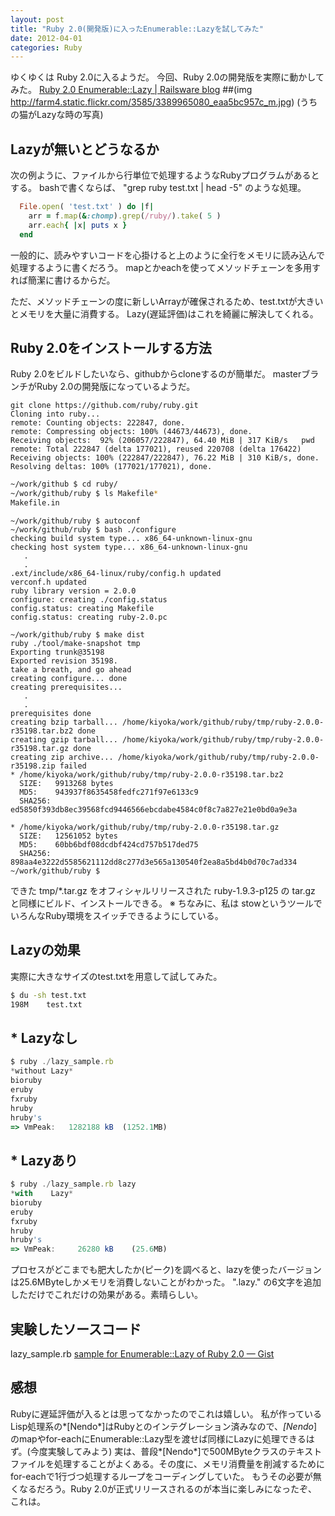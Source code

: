 ```yaml
---
layout: post
title: "Ruby 2.0(開発版)に入ったEnumerable::Lazyを試してみた"
date: 2012-04-01
categories: Ruby
---
```

ゆくゆくは Ruby 2.0に入るようだ。
今回、Ruby 2.0の開発版を実際に動かしてみた。
 [Ruby 2.0 Enumerable::Lazy | Railsware blog](http://blog.railsware.com/2012/03/13/ruby-2-0-enumerablelazy/)
##(img http://farm4.static.flickr.com/3585/3389965080_eaa5bc957c_m.jpg) (うちの猫がLazyな時の写真)

## Lazyが無いとどうなるか

次の例ように、ファイルから行単位で処理するようなRubyプログラムがあるとする。
bashで書くならば、 "grep ruby test.txt | head -5" のような処理。

```ruby
  File.open( 'test.txt' ) do |f|
    arr = f.map(&:chomp).grep(/ruby/).take( 5 )
    arr.each{ |x| puts x }
  end
```

一般的に、読みやすいコードを心掛けると上のように全行をメモリに読み込んで処理するように書くだろう。
mapとかeachを使ってメソッドチェーンを多用すれば簡潔に書けるからだ。

ただ、メソッドチェーンの度に新しいArrayが確保されるため、test.txtが大きいとメモリを大量に消費する。
Lazy(遅延評価)はこれを綺麗に解決してくれる。

## Ruby 2.0をインストールする方法

Ruby 2.0をビルドしたいなら、githubからcloneするのが簡単だ。
masterブランチがRuby 2.0の開発版になっているようだ。
```
git clone https://github.com/ruby/ruby.git
Cloning into ruby...
remote: Counting objects: 222847, done.        
remote: Compressing objects: 100% (44673/44673), done.        
Receiving objects:  92% (206057/222847), 64.40 MiB | 317 KiB/s   pwd
remote: Total 222847 (delta 177021), reused 220708 (delta 176422)        
Receiving objects: 100% (222847/222847), 76.22 MiB | 310 KiB/s, done.
Resolving deltas: 100% (177021/177021), done.
```

```bash
~/work/github $ cd ruby/
~/work/github/ruby $ ls Makefile*
Makefile.in
```

```
~/work/github/ruby $ autoconf
~/work/github/ruby $ bash ./configure
checking build system type... x86_64-unknown-linux-gnu
checking host system type... x86_64-unknown-linux-gnu
   .
   .
.ext/include/x86_64-linux/ruby/config.h updated
verconf.h updated
ruby library version = 2.0.0
configure: creating ./config.status
config.status: creating Makefile
config.status: creating ruby-2.0.pc
```

```
~/work/github/ruby $ make dist
ruby ./tool/make-snapshot tmp 
Exporting trunk@35198
Exported revision 35198.
take a breath, and go ahead
creating configure... done
creating prerequisites...
   .
   .
prerequisites done
creating bzip tarball... /home/kiyoka/work/github/ruby/tmp/ruby-2.0.0-r35198.tar.bz2 done
creating gzip tarball... /home/kiyoka/work/github/ruby/tmp/ruby-2.0.0-r35198.tar.gz done
creating zip archive... /home/kiyoka/work/github/ruby/tmp/ruby-2.0.0-r35198.zip failed
* /home/kiyoka/work/github/ruby/tmp/ruby-2.0.0-r35198.tar.bz2
  SIZE:   9913268 bytes
  MD5:    943937f8635458fedfc271f97e6133c9
  SHA256: ed5850f393db8ec39568fcd9446566ebcdabe4584c0f8c7a827e21e0bd0a9e3a

* /home/kiyoka/work/github/ruby/tmp/ruby-2.0.0-r35198.tar.gz
  SIZE:   12561052 bytes
  MD5:    60bb6bdf08dcdbf424cd757b517ded75
  SHA256: 898aa4e3222d5585621112dd8c277d3e565a130540f2ea8a5bd4b0d70c7ad334
~/work/github/ruby $ 
```

できた tmp/*.tar.gz をオフィシャルリリースされた ruby-1.9.3-p125 の tar.gz と同様にビルド、インストールできる。
※ ちなみに、私は stowというツールでいろんなRuby環境をスイッチできるようにしている。

## Lazyの効果
実際に大きなサイズのtest.txtを用意して試してみた。
```bash
$ du -sh test.txt 
198M	test.txt
```

## * Lazyなし
```javascript
$ ruby ./lazy_sample.rb 
*without Lazy*
bioruby
eruby
fxruby
hruby
hruby's
=> VmPeak:	 1282188 kB  (1252.1MB)
```

## * Lazyあり
```javascript
$ ruby ./lazy_sample.rb lazy
*with    Lazy*
bioruby
eruby
fxruby
hruby
hruby's
=> VmPeak:	   26280 kB    (25.6MB)
```

プロセスがどこまでも肥大したか(ピーク)を調べると、lazyを使ったバージョンは25.6MByteしかメモリを消費しないことがわかった。
".lazy." の6文字を追加しただけでこれだけの効果がある。素晴らしい。

## 実験したソースコード
 lazy_sample.rb
 [sample for Enumerable::Lazy of Ruby 2.0 — Gist](http://gist.github.com/61088b4da92abe974b60)

## 感想
Rubyに遅延評価が入るとは思ってなかったのでこれは嬉しい。
私が作っているLisp処理系の*[Nendo*]はRubyとのインテグレーション済みなので、*[Nendo*]のmapやfor-eachにEnumerable::Lazy型を渡せば同様にLazyに処理できるはず。(今度実験してみよう)
実は、普段*[Nendo*]で500MByteクラスのテキストファイルを処理することがよくある。その度に、メモリ消費量を削減するためにfor-eachで1行づつ処理するループをコーディングしていた。
もうその必要が無くなるだろう。Ruby 2.0が正式リリースされるのが本当に楽しみになったぞ、これは。
